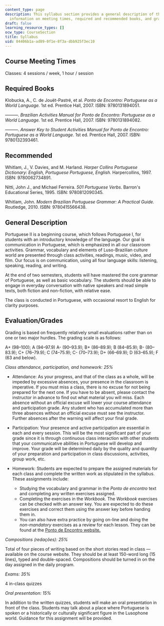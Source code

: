 ```yaml
---
content_type: page
description: This syllabus section provides a general description of the course and
  information on meeting times, required and recommended books, and grading.
draft: false
learning_resource_types: []
ocw_type: CourseSection
title: Syllabus
uid: 84406b1a-ad89-0f1e-8f3a-dbb925f3ec10
---
```

## Course Meeting Times

Classes: 4 sessions / week, 1 hour / session

## Required Books

Klobucka, A., C. de Jouët-Pastré, et al. *Ponto de Encontro:* *Portuguese as a World Language.* 1st ed. Prentice Hall, 2007. ISBN: 9780131894051.

———*. Brazilian Activities Manual for Ponto de Encontro: Portuguese as a World Language.* 1st ed. Prentice Hall, 2007. ISBN: 9780131894082.

———. *Answer Key to Student Activities Manual for Ponto de Encontro: Portuguese as a World Language.* 1st ed. Prentice Hall, 2007. ISBN: 9780132393461.

## Recommended

Whitlam, J., V. Davies, and M. Harland. *Harper Collins Portuguese Dictionary: English, Portuguese Portuguese, English.* Harpercollins, 1997. ISBN: 9780062734891.

Nitti, John J., and Michael Ferreira. *501 Portuguese Verbs*. Barron's Educational Series, 1995. ISBN: 9780812090345.

Whitlam, John. *Modern Brazilian Portuguese Grammar: A Practical Guide.* Routledge, 2010. ISBN: 9780415566438.

## General Description

Portuguese II is a beginning course, which follows Portuguese I, for students with an introductory knowledge of the language. Our goal is communication in Portuguese, which is emphasized in all our classroom activities. Grammar, vocabulary and elements of Luso-Brazilian culture world are presented through class activities, readings, music, video, and film. Our focus is on communication, using all four language skills: listening, speaking, reading, and writing.

At the end of two semesters, students will have mastered the core grammar of Portuguese, as well as basic vocabulary. The students should be able to engage in everyday conversation with native speakers and read simple texts, both fiction and non-fiction, with relative ease.

The class is conducted in Portuguese, with occasional resort to English for clarity purposes.

## Evaluation/Grades

Grading is based on frequently relatively small evaluations rather than on one or two major hurdles. The grading scale is as follows:

A+ (98–100); A (94–97.9) A- (90–93.9); B+ (86–89.9); B (84–85.9); B- (80–83.9); C+ (76–79.9); C (74–75.9); C- (70–73.9); D+ (66–69.9); D (63–65.9); F (63 and below).

*Class attendance, participation, and homework: 25%*

- Attendance: As your progress, and that of the class as a whole, will be impeded by excessive absences, your presence in the classroom is imperative. If you must miss a class, there is no excuse for not being prepared for the next one. If you have to be absent, please contact the instructor in advance to find out what material you will miss. Each absence without an official excuse will lower your course attendance and participation grade. Any student who has accumulated more than three absences without an official excuse must see the instructor. Further absences after the warning will affect your final grade.
- Participation: Your presence and active participation are essential in each and every session. This will be the most significant part of your grade since it is through continuous class interaction with other students that your communicative abilities in Portuguese will develop and improve. Your grade will be determined daily by the quality and quantity of your preparation and participation in class discussions, activities, group work, etc.
- Homework: Students are expected to prepare the assigned materials for each class and complete the written work as stipulated in the syllabus. These assignments include:    
      
    - Studying the vocabulary and grammar in the *Ponto de encontro* text and completing any written exercises assigned.
    - Completing the exercises in the *Workbook.* The *Workbook* exercises can be checked with an answer key. You are expected to do these exercises and correct them using the answer key before handing them in.
    - You can also have extra practice by going on-line and doing the *non-mandatory* exercises as a review for each lesson. They can be found at the [Ponto de Encontro website.](https://lingrolearning.com/product/ponto/)

*Compositions (redações): 25%*

Total of four pieces of writing based on the short stories read in class — available on the course website. They should be at least 150-word long (15 lines), typed and double-spaced. Compositions should be turned in on the day assigned in the daily program.

*Exams: 35%*

4 in-class quizzes

*Oral presentation: 15%*

In addition to the written quizzes, students will make an oral presentation in front of the class. Students may talk about a place where Portuguese is spoken or a historically or culturally significant figure in the Lusophone world. Guidance for this assignment will be provided.